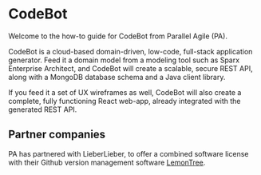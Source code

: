 # CodeBot

Welcome to the how-to guide for CodeBot from Parallel Agile (PA).

CodeBot is a cloud-based domain-driven, low-code, full-stack application generator. Feed it a domain model from a modeling tool such as Sparx Enterprise Architect, and CodeBot will create a scalable, secure REST API, along with a MongoDB database schema and a Java client library.

If you feed it a set of UX wireframes as well, CodeBot will also create a complete, fully functioning React web-app, already integrated with the generated REST API.

## Partner companies

PA has partnered with LieberLieber, to offer a combined software license with their Github version management software [LemonTree](https://www.lieberlieber.com/lemontree/en/).
